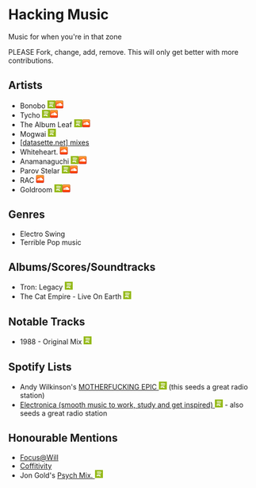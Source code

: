 # Hacking Music

Music for when you're in that zone

PLEASE Fork, change, add, remove. This will only get better with more contributions.

## Artists

- Bonobo [![Spotify](img/spotify.png)](http://open.spotify.com/artist/0cmWgDlu9CwTgxPhf403hb)[![Soundcloud](img/soundcloud.png)](https://soundcloud.com/bonobo)
- Tycho [![Spotify](img/spotify.png)](http://open.spotify.com/artist/5oOhM2DFWab8XhSdQiITry)[![Soundcloud](img/soundcloud.png)](https://soundcloud.com/tycho)
- The Album Leaf [![Spotify](img/spotify.png)](http://open.spotify.com/artist/02uPe16VFxPaiueQsPEDkE)[![Soundcloud](img/soundcloud.png)](https://soundcloud.com/the-album-leaf)
- Mogwai [![Spotify](img/spotify.png)](http://open.spotify.com/artist/34UhPkLbtFKRq3nmfFgejG)
- [[datasette.net] mixes](http://datassette.net/?l=mixes)
- Whiteheart. [![Soundcloud](img/soundcloud.png)](https://soundcloud.com/whit3h34rt)
- Anamanaguchi [![Spotify](img/spotify.png)](http://open.spotify.com/artist/2UwJRAgSOi1zcLkvUNc8XL)[![Soundcloud](img/soundcloud.png)](https://soundcloud.com/anamanaguchi)
- Parov Stelar [![Spotify](img/spotify.png)](https://play.spotify.com/artist/65EXuYHVoehCKqp0kOS6px)[![Soundcloud](img/soundcloud.png)](https://soundcloud.com/parov_stelar)
- RAC [![Soundcloud](img/soundcloud.png)](https://soundcloud.com/rac)
- Goldroom [![Spotify](img/spotify.png)](http://open.spotify.com/artist/4eZebkMFU3xelF8mbZYXyl)[![Soundcloud](img/soundcloud.png)](https://soundcloud.com/goldroom)

## Genres

- Electro Swing
- Terrible Pop music

## Albums/Scores/Soundtracks

- Tron: Legacy [![Spotify](img/spotify.png)](http://open.spotify.com/album/6RYNPiOPrLCc7BfbyhCDzx)
- The Cat Empire - Live On Earth [![Spotify](img/spotify.png)](http://open.spotify.com/album/4aRKQGfYxfJQytCNjvFSUi)

## Notable Tracks

- 1988 - Original Mix [![Spotify](img/spotify.png)](http://open.spotify.com/track/68YRdMv167zby0ceobW8em)

## Spotify Lists

- Andy Wilkinson's [MOTHERFUCKING EPIC ![Spotify](img/spotify.png)](http://open.spotify.com/user/1231095985/playlist/4OtarRqf43JIRFAosBw8PE) (this seeds a great radio station)
- [Electronica (smooth music to work, study and get inspired) ![Spotify](img/spotify.png)](http://open.spotify.com/user/luckyshot/playlist/7gYXd3HbmhN3SUCahqKuTj) - also seeds a great radio station

## Honourable Mentions

- [Focus@Will](https://www.focusatwill.com/)
- [Coffitivity](http://coffitivity.com/)
- Jon Gold's [Psych Mix. ![Spotify](img/spotify.png)](http://open.spotify.com/user/zurich/playlist/59O4pP7lGTiCSJKGc2qu31)
